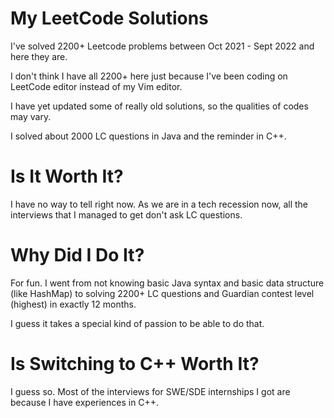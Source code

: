 # My LeetCode Solutions

I've solved 2200+ Leetcode problems between Oct 2021 - Sept 2022 and here they are. 

I don't think I have all 2200+ here just because I've been coding on LeetCode editor instead of my Vim editor.

I have yet updated some of really old solutions, so the qualities of codes may vary.

I solved about 2000 LC questions in Java and the reminder in C++. 

# Is It Worth It?

I have no way to tell right now. As we are in a tech recession now, all the interviews that I managed to get don't ask LC questions. 

# Why Did I Do It?

For fun. I went from not knowing basic Java syntax and basic data structure (like HashMap) to solving 2200+ LC questions and Guardian contest level (highest) in exactly 12 months.

I guess it takes a special kind of passion to be able to do that.

# Is Switching to C++ Worth It?

I guess so. Most of the interviews for SWE/SDE internships I got are because I have experiences in C++.
